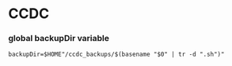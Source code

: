 # CCDC


### global backupDir variable
`backupDir=$HOME"/ccdc_backups/$(basename "$0" | tr -d ".sh")"`
